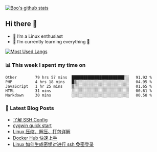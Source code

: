 
[![Boo's github stats](https://github-readme-stats.vercel.app/api?username=0xAiKang)](https://github.com/anuraghazra/github-readme-stats)

## Hi there 👋
* 🔭 I’m a Linux enthusiast
* 🏃️ I’m currently learning everything 🤣

[![Most Used Langs](https://github-readme-stats.vercel.app/api/top-langs/?username=0xAiKang)](https://github.com/anuraghazra/github-readme-stats)

### 📊 This week I spent my time on
<!--START_SECTION:waka-->
```text
Other        79 hrs 57 mins  ███████████████████████░░   91.92 % 
PHP          4 hrs 18 mins   █▒░░░░░░░░░░░░░░░░░░░░░░░   04.95 % 
JavaScript   1 hr 25 mins    ▒░░░░░░░░░░░░░░░░░░░░░░░░   01.65 % 
HTML         31 mins         ░░░░░░░░░░░░░░░░░░░░░░░░░   00.61 % 
Markdown     30 mins         ░░░░░░░░░░░░░░░░░░░░░░░░░   00.58 % 
```
<!--END_SECTION:waka-->

### 📕 Latest Blog Posts
<!-- BLOG-POST-LIST:START -->
- [了解 SSH Config](https://www.0x2beace.com/understand-ssh-config/)
- [cygwin quick start](https://www.0x2beace.com/cygwin-quick-start/)
- [Linux 压缩、解压、打包详解](https://www.0x2beace.com/detailed-explanation-of-linux-compression-decompression-and-packaging/)
- [Docker Hub 快速上手](https://www.0x2beace.com/docker-hub-quick-start/)
- [Linux 如何生成密钥对进行 ssh 免密登录](https://www.0x2beace.com/how-to-generate-a-key-pair-for-ssh-login-without-password/)
<!-- BLOG-POST-LIST:END -->

